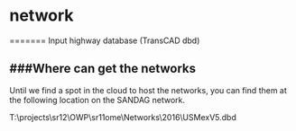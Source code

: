 # network
=======
Input highway database (TransCAD dbd)  

###Where can get the networks
------
Until we find a spot in the cloud to host the networks, you can find them at the following location on the SANDAG network.

T:\projects\sr12\OWP\sr11ome\Networks\2016\USMexV5.dbd